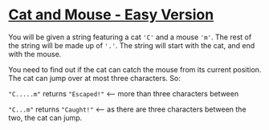 # [Cat and Mouse - Easy Version](https://www.codewars.com/kata/cat-and-mouse-easy-version "https://www.codewars.com/kata/57ee24e17b45eff6d6000164")

You will be given a string featuring a cat `'C'` and a mouse `'m'`. The rest of the string will be made up of `'.'`. The string will start
with the cat, and end with the mouse.

You need to find out if the cat can catch the mouse from its current position. The cat can jump over at most three characters. So:

`"C.....m"` returns `"Escaped!"` <-- more than three characters between

`"C...m"` returns `"Caught!"` <-- as there are three characters between the two, the cat can jump.